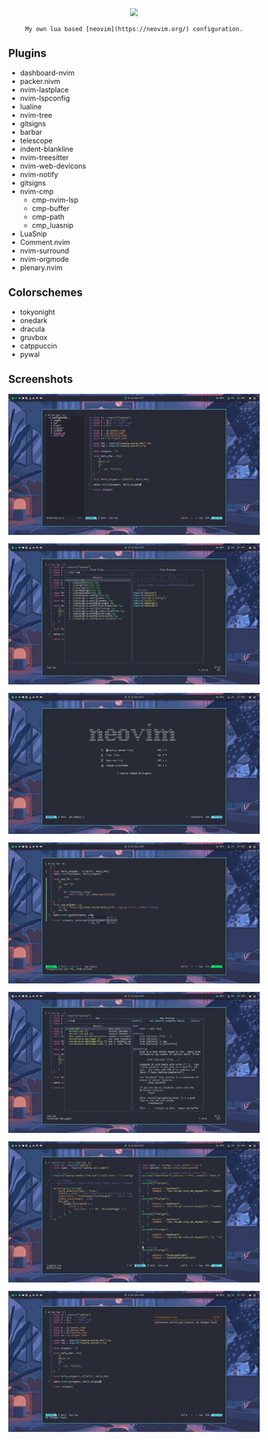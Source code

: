 <div class="class" align="center">
	<image class="banner" src="images/banner.png" style="width:400px;height:auto;">

	My own lua based [neovim](https://neovim.org/) configuration.
</div>

## Plugins

* dashboard-nvim
* packer.nivm
* nvim-lastplace
* nvim-lspconfig
* lualine
* nvim-tree
* gitsigns
* barbar
* telescope
* indent-blankline
* nvim-treesitter
* nvim-web-devicons
* nvim-notify
* gitsigns
* nvim-cmp
  - cmp-nvim-lsp
  - cmp-buffer
  - cmp-path
  - cmp_luasnip
* LuaSnip
* Comment.nvim
* nvim-surround
* nvim-orgmode
* plenary.nvim

## Colorschemes

* tokyonight
* onedark
* dracula
* gruvbox
* catppuccin
* pywal

## Screenshots

![tree](https://github.com/TechnicalDC/NvConf/blob/main/images/tree.png)

![telescope](https://github.com/TechnicalDC/NvConf/blob/main/images/telescope.png)

![dashboard](https://github.com/TechnicalDC/NvConf/blob/main/images/dashboard.png)

![signs](https://github.com/TechnicalDC/NvConf/blob/main/images/signs.png)

![manpage](https://github.com/TechnicalDC/NvConf/blob/main/images/manpage.png)

![splits](https://github.com/TechnicalDC/NvConf/blob/main/images/splits.png)

![notify](https://github.com/TechnicalDC/NvConf/blob/main/images/notify.png)
